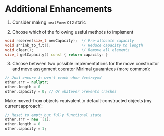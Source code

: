 # Additional Enhancements

1. Consider making `nextPowerOf2` static

2. Choose which of the following useful methods to implement
```cpp
void reserve(size_t newCapacity);  // Pre-allocate capacity
void shrink_to_fit();              // Reduce capacity to length
void clear();                      // Remove all elements
size_t getCapacity() const { return capacity; }
```

3. Choose between two possible implementations for the move constructor and move assignment operator
Minimal guarantees (more common):
```cpp
// Just ensure it won't crash when destroyed
other.arr = nullptr;
other.length = 0;
other.capacity = 0; // Or whatever prevents crashes
```

Make moved-from objects equivalent to default-constructed objects (my current approach):
```cpp
// Reset to empty but fully functional state
other.arr = new T[1];
other.length = 0;
other.capacity = 1;
```